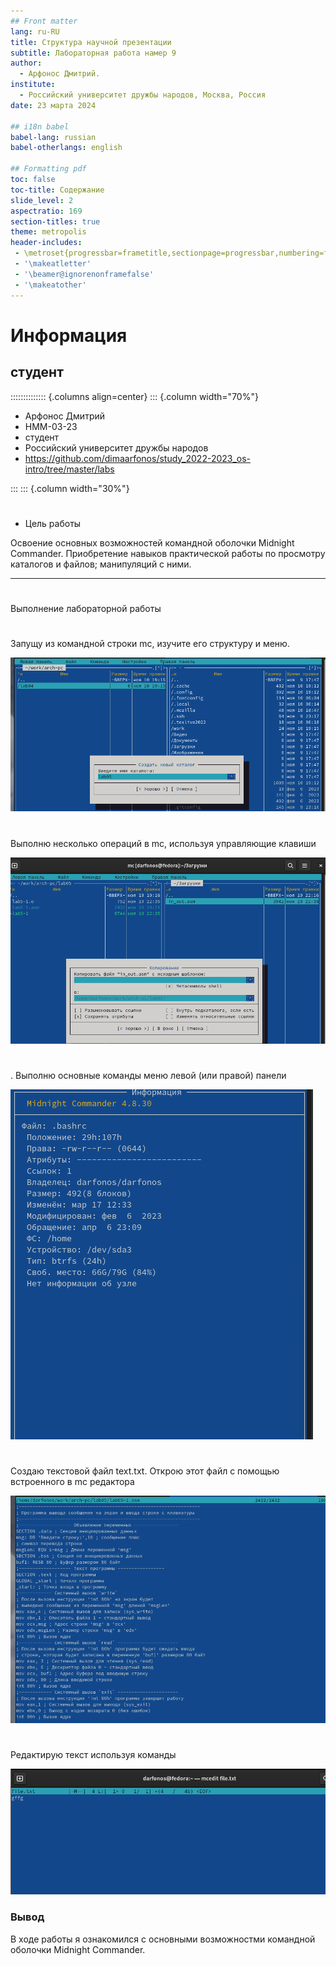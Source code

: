 ```yaml
---
## Front matter
lang: ru-RU
title: Структура научной презентации
subtitle: Лабораторная работа намер 9
author:
  - Арфонос Дмитрий.
institute:
  - Российский университет дружбы народов, Москва, Россия
date: 23 марта 2024

## i18n babel
babel-lang: russian
babel-otherlangs: english

## Formatting pdf
toc: false
toc-title: Содержание
slide_level: 2
aspectratio: 169
section-titles: true
theme: metropolis
header-includes:
 - \metroset{progressbar=frametitle,sectionpage=progressbar,numbering=fraction}
 - '\makeatletter'
 - '\beamer@ignorenonframefalse'
 - '\makeatother'
---
```


# Информация

## студент

:::::::::::::: {.columns align=center}
::: {.column width="70%"}

  * Арфонос Дмитрий
  * НММ-03-23
  * студент
  * Российский университет дружбы народов
  * <https://github.com/dimaarfonos/study_2022-2023_os-intro/tree/master/labs>

:::
::: {.column width="30%"}

# 
-  Цель работы

Освоение основных возможностей командной оболочки Midnight Commander. Приобретение навыков практической работы по просмотру каталогов и файлов; манипуляций
с ними.


***

# 
Выполнение лабораторной работы

#
Запущу из командной строки mc, изучите его структуру и меню.

![23](image/1.png)

 #
Выполню несколько операций в mc, используя управляющие клавиши

![1](image/2.png)

#
. Выполню основные команды меню левой (или правой) панели

![2](image/3.png)

#
Создаю текстовой файл text.txt. Открою этот файл с помощью встроенного в mc редактора

![3 ](image/4.png)

#
Редактирую текст используя команды

![4 ](image/5.png)

### Вывод

В ходе работы я ознакомился с основными возможностми командной оболочки Midnight Commander. 
